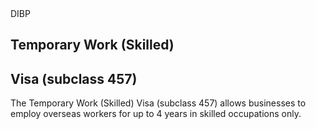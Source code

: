 <div class="badge squared stamp">DIBP</div>

## Temporary Work (Skilled)

## Visa (subclass 457)

The Temporary Work (Skilled) Visa (subclass 457) allows businesses to employ overseas workers for up to 4 years in skilled occupations only.
